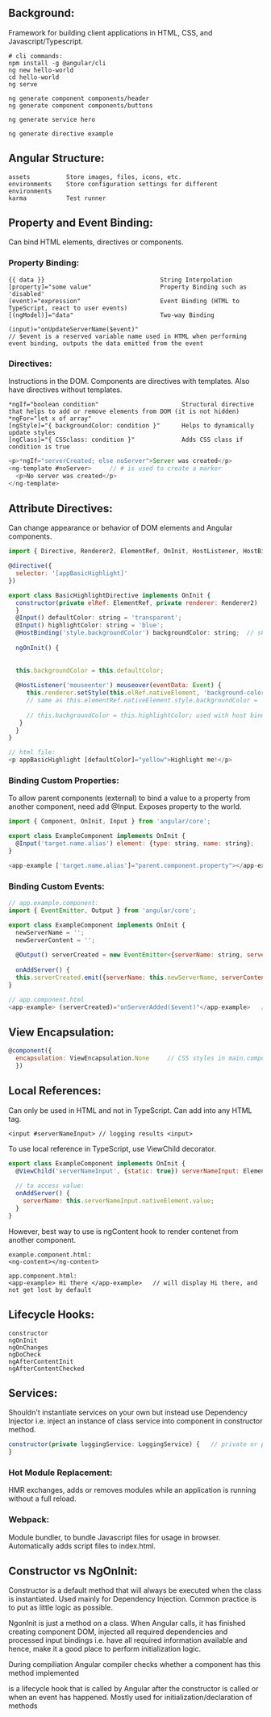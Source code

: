 ## Background:
Framework for building client applications in HTML, CSS, and Javascript/Typescript.
```
# cli commands:
npm install -g @angular/cli
ng new hello-world
cd hello-world
ng serve

ng generate component components/header
ng generate component components/buttons

ng generate service hero

ng generate directive example
```

## Angular Structure:
```
assets          Store images, files, icons, etc.
environments    Store configuration settings for different environments
karma           Test runner
```

## Property and Event Binding:
Can bind HTML elements, directives or components.

### Property Binding:
``` 
{{ data }}                                String Interpolation
[property]="some value"                   Property Binding such as 'disabled' 
(event)="expression"                      Event Binding (HTML to TypeScript, react to user events)
[(ngModel)]="data"                        Two-way Binding

(input)="onUpdateServerName($event)"
// $event is a reserved variable name used in HTML when performing event binding, outputs the data emitted from the event
``` 
### Directives:
Instructions in the DOM. Components are directives with templates. Also have directives without templates.
```
*ngIf="boolean condition"                       Structural directive that helps to add or remove elements from DOM (it is not hidden)
*ngFor="let x of array"
[ngStyle]="{ backgroundColor: condition }"      Helps to dynamically update styles
[ngClass]="{ CSSclass: condition }"             Adds CSS class if condition is true

```

```javascript
<p>*ngIf="serverCreated; else noServer">Server was created</p>
<ng-template #noServer>     // # is used to create a marker
  <p>No server was created</p>
</ng-template>
```
## Attribute Directives:
Can change appearance or behavior of DOM elements and Angular components.
```javascript
import { Directive, Renderer2, ElementRef, OnInit, HostListener, HostBinding, Input } from '@angular/core';

@directive({
  selector: '[appBasicHighlight]'
})

export class BasicHighlightDirective implements OnInit {
  constructor(private elRef: ElementRef, private renderer: Renderer2)
  }
  @Input() defaultColor: string = 'transparent';
  @Input() highlightColor: string = 'blue';
  @HostBinding('style.backgroundColor') backgroundColor: string;  // shortcut for renderer
  
  ngOnInit() {
  
    
  this.backgroundColor = this.defaultColor;
  
  @HostListener('mouseenter') mouseover(eventData: Event) {
     this.renderer.setStyle(this.elRef.nativeElement, 'background-color', 'green', false, false);
     // same as this.elementRef.nativeElement.style.backgroundColor = 'green'; not good way of acccessing element directly
     
     // this.backgroundColor = this.highlightColor; used with host binding
   }
  }
}

// html file:
<p appBasicHighlight [defaultColor]="yellow">Highlight me!</p>
```

### Binding Custom Properties:
To allow parent components (external) to bind a value to a property from another component, need add @Input. Exposes property to the world.
```javascript
import { Component, OnInit, Input } from 'angular/core';

export class ExampleComponent implements OnInit {
  @Input('target.name.alias') element: {type: string, name: string};
}

<app-example ['target.name.alias']="parent.component.property"></app-example>
``` 
### Binding Custom Events:
```javascript
// app.example.component:
import { EventEmitter, Output } from 'angular/core';

export class ExampleComponent implements OnInit {
  newServerName = '';
  newServerContent = '';
  
  @Output() serverCreated = new EventEmitter<{serverName: string, serverContent: string}>();   // custom event
  
  onAddServer() {
  this.serverCreated.emit({serverName: this.newServerName, serverContent: this.newServerContent});
} 

// app.component.html
<app-example> (serverCreated)="onServerAdded($event)"</app-example>   // onServerAdded is a function in app.component
```
## View Encapsulation:
```javascript
@component({
  encapsulation: ViewEncapsulation.None     // CSS styles in main.component is applied
  })
```
## Local References:
Can only be used in HTML and not in TypeScript. Can add into any HTML tag. 
```
<input #serverNameInput> // logging results <input>
```
To use local reference in TypeScript, use ViewChild decorator.
```javascript
export class ExampleComponent implements OnInit {
  @ViewChild('serverNameInput', {static: true}) serverNameInput: ElementRef;    // property
  
  // to access value:
  onAddServer() {
    serverName: this.serverNameInput.nativeElement.value;
  }
}
```
However, best way to use is ngContent hook to render contenet from another component.
```
example.component.html:
<ng-content></ng-content>

app.component.html:
<app-example> Hi there </app-example>   // will display Hi there, and not get lost by default
```
## Lifecycle Hooks:
```
constructor
ngOnInit
ngOnChanges
ngDoCheck
ngAfterContentInit
ngAfterContentChecked
```



## Services:
Shouldn't instantiate services on your own but instead use Dependency Injector i.e. inject an instance of class service into component in constructor method.
```javascript
constructor(private loggingService: LoggingService) {   // private or public. Need perform this for both service and component.ts
}
```

### Hot Module Replacement:
HMR exchanges, adds or removes modules while an application is running without a full reload. 

### Webpack:
Module bundler, to bundle Javascript files for usage in browser. Automatically adds script files to index.html.

## Constructor vs NgOnInit:
Constructor is a default method that will always be executed when the class is instantiated. Used mainly for Dependency Injection. Common practice is to put as little logic as possible.

NgonInit is just a method on a class. When Angular calls, it has finished creating component DOM, injected all required dependencies and processed input bindings i.e. have all required information available and hence, make it a good place to perform initialization logic. 

During compiliation Angular compiler checks whether a component has this method implemented

is a lifecycle hook that is called by Angular after the constructor is called or when an event has happened. Mostly used for initialization/declaration of methods 

